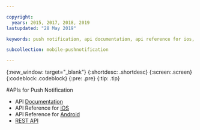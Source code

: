 ```yaml
---

copyright:
  years: 2015, 2017, 2018, 2019
lastupdated: "28 May 2019"

keywords: push notification, api documentation, api reference for ios, api reference for android, rest api

subcollection: mobile-pushnotification

---
```


{:new_window: target="_blank"}
{:shortdesc: .shortdesc}
{:screen:.screen}
{:codeblock:.codeblock}
{:pre: .pre}
{:tip: .tip}

#APIs for Push Notification

 - API [Documentation](https://cloud.ibm.com/apidocs/push-notifications)
 - API Reference for [iOS](http://ibm-bluemix-mobile-services.github.io/API-docs/client-SDK/BMSPush/Swift/index.html)
 - API Reference for [Android](https://www.javadoc.io/doc/com.ibm.mobilefirstplatform.clientsdk.android/push/3.7.4)
 - [REST API](https://eu-gb.imfpush.cloud.ibm.com/imfpush/) 
